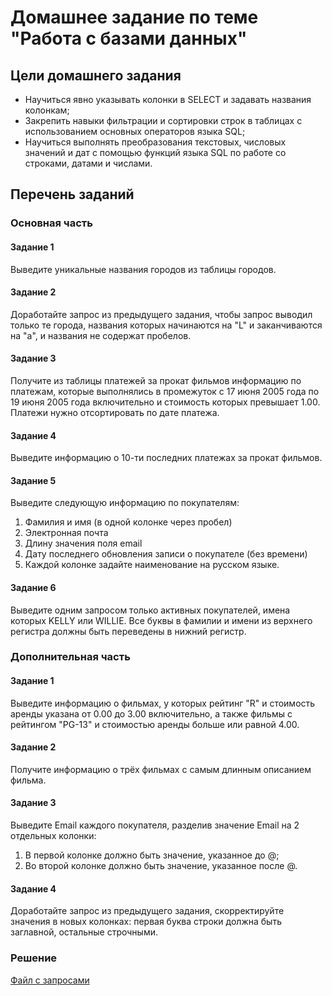 # Домашнее задание по теме "Работа с базами данных"

## Цели домашнего задания

- Научиться явно указывать колонки в SELECT и задавать названия колонкам;
- Закрепить навыки фильтрации и сортировки строк в таблицах с использованием основных операторов языка SQL;
- Научиться выполнять преобразования текстовых, числовых значений и дат с помощью функций языка SQL по работе со строками, датами и числами.

## Перечень заданий

### Основная часть

#### Задание 1
Выведите уникальные названия городов из таблицы городов.

#### Задание 2
Доработайте запрос из предыдущего задания, чтобы запрос выводил только те города, названия которых начинаются на "L" и заканчиваются на "a", и названия не содержат пробелов.

#### Задание 3
Получите из таблицы платежей за прокат фильмов информацию по платежам, которые выполнялись в промежуток с 17 июня 2005 года по 19 июня 2005 года включительно и стоимость которых превышает 1.00. Платежи нужно отсортировать по дате платежа.

#### Задание 4
Выведите информацию о 10-ти последних платежах за прокат фильмов.

#### Задание 5
Выведите следующую информацию по покупателям:
1. Фамилия и имя (в одной колонке через пробел)
2. Электронная почта
3. Длину значения поля email
4. Дату последнего обновления записи о покупателе (без времени)
5. Каждой колонке задайте наименование на русском языке.
   
#### Задание 6
Выведите одним запросом только активных покупателей, имена которых KELLY или WILLIE. Все буквы в фамилии и имени из верхнего регистра должны быть переведены в нижний регистр.

### Дополнительная часть

#### Задание 1
Выведите информацию о фильмах, у которых рейтинг "R" и стоимость аренды указана от 0.00 до 3.00 включительно, а также фильмы c рейтингом "PG-13" и стоимостью аренды больше или равной 4.00.

#### Задание 2
Получите информацию о трёх фильмах с самым длинным описанием фильма.

#### Задание 3
Выведите Email каждого покупателя, разделив значение Email на 2 отдельных колонки:
1. В первой колонке должно быть значение, указанное до @;
2. Во второй колонке должно быть значение, указанное после @.
  
#### Задание 4
Доработайте запрос из предыдущего задания, скорректируйте значения в новых колонках: первая буква строки должна быть заглавной, остальные строчными.

### Решение
[Файл с запросами](/Projects/01_SQL/Study_tasks/Task_1/Solution.sql)
